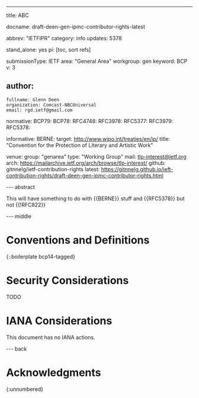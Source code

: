---
title: ABC

docname: draft-deen-gen-ipmc-contributor-rights-latest

abbrev: "IETFIPR"
category: info
updates: 5378

stand_alone: yes
pi: [toc, sort refs]

submissionType: IETF
area: "General Area"
workgroup: gen
keyword: BCP
v: 3


author:
 -
    fullname: Glenn Deen
    organization: Comcast-NBCUniversal
    email: rgd.ietf@gmail.com

normative:
   BCP79:
   BCP78:
   RFC4748:
   RFC3978:
   RFC5377:
   RFC3979:
   RFC5378:

informative:
   BERNE:
       target: http://www.wipo.int/treaties/en/ip/
       title: "Convention for the Protection of Literary and Artistic Work"

venue:
   group: "genarea"
   type: "Working Group"
   mail: tlp-interest@ietf.org
   arch: https://mailarchive.ietf.org/arch/browse/tlp-interest/
   github: gitnnelg/ietf-contribution-rights
   latest: https://gitnnelg.github.io/ieft-contribution-rights/draft-deen-gen-ipmc-contributor-rights.html

--- abstract

This will have something to do with {{BERNE}} stuff and {{RFC5378}} but not {{!RFC822}}

--- middle

# Conventions and Definitions

{::boilerplate bcp14-tagged}



# Security Considerations

  TODO

# IANA Considerations

  This document has no IANA actions.

--- back

# Acknowledgments
{:unnumbered}

